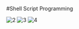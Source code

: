#Shell Script Programming 

![2](https://user-images.githubusercontent.com/35347949/164980216-54a6e3e5-1013-40c2-bb7d-59c0bc9106ab.jpg)
![3](https://user-images.githubusercontent.com/35347949/164980218-2f67fdd5-4de5-4e49-87d5-a873580f36f5.jpg)
![4](https://user-images.githubusercontent.com/35347949/164980219-6ed2415e-f385-4b07-920b-3e9f43397789.jpg)
